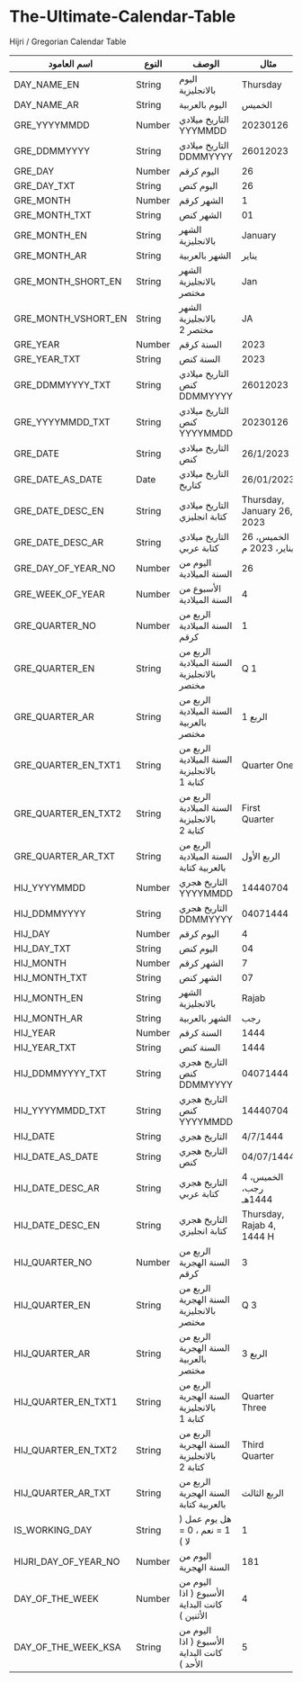 # The-Ultimate-Calendar-Table

Hijri / Gregorian Calendar Table



| اسم العامود          | النوع  | الوصف                                         | مثال                       |
| -------------------- | ------ | --------------------------------------------- | -------------------------- |
| DAY_NAME_EN          | String | اليوم بالانجليزية                             | Thursday                   |
| DAY_NAME_AR          | String | اليوم بالعربية                                | الخميس                     |
| GRE_YYYYMMDD         | Number | التاريخ ميلادي YYYMMDD                        | 20230126                   |
| GRE_DDMMYYYY         | String | التاريخ ميلادي DDMMYYYY                       | 26012023                   |
| GRE_DAY              | Number | اليوم كرقم                                    | 26                         |
| GRE_DAY_TXT          | String | اليوم كنص                                     | 26                         |
| GRE_MONTH            | Number | الشهر كرقم                                    | 1                          |
| GRE_MONTH_TXT        | String | الشهر كنص                                     | 01                         |
| GRE_MONTH_EN         | String | الشهر بالانجليزية                             | January                    |
| GRE_MONTH_AR         | String | الشهر بالعربية                                | يناير                      |
| GRE_MONTH_SHORT_EN   | String | الشهر بالانجليزية مختصر                       | Jan                        |
| GRE_MONTH_VSHORT_EN  | String | الشهر بالانجليزية مختصر 2                     | JA                         |
| GRE_YEAR             | Number | السنة كرقم                                    | 2023                       |
| GRE_YEAR_TXT         | String | السنة كنص                                     | 2023                       |
| GRE_DDMMYYYY_TXT     | String | التاريخ ميلادي كنص DDMMYYYY                   | 26012023                   |
| GRE_YYYYMMDD_TXT     | String | التاريخ ميلادي كنص YYYYMMDD                   | 20230126                   |
| GRE_DATE             | String | التاريخ ميلادي كنص                            | 26/1/2023                  |
| GRE_DATE_AS_DATE     | Date   | التاريخ ميلادي كتاريخ                         | 26/01/2023                 |
| GRE_DATE_DESC_EN     | String | التاريخ ميلادي كتابة انجليزي                  | Thursday, January 26, 2023 |
| GRE_DATE_DESC_AR     | String | التاريخ ميلادي كتابة عربي                     | الخميس، 26 يناير، 2023 م   |
| GRE_DAY_OF_YEAR_NO   | Number | اليوم من السنة الميلادية                      | 26                         |
| GRE_WEEK_OF_YEAR     | Number | الأسبوع من السنة الميلادية                    | 4                          |
| GRE_QUARTER_NO       | Number | الربع من السنة الميلادية كرقم                 | 1                          |
| GRE_QUARTER_EN       | String | الربع من السنة الميلادية بالانجليزية مختصر    | Q 1                        |
| GRE_QUARTER_AR       | String | الربع من السنة الميلادية بالعربية مختصر       | الربع 1                    |
| GRE_QUARTER_EN_TXT1  | String | الربع من السنة الميلادية بالانجليزية كتابة 1  | Quarter One                |
| GRE_QUARTER_EN_TXT2  | String | الربع من السنة الميلادية بالانجليزية كتابة 2  | First Quarter              |
| GRE_QUARTER_AR_TXT   | String | الربع من السنة الميلادية بالعربية كتابة       | الربع الأول                |
| HIJ_YYYYMMDD         | Number | التاريخ هجري YYYYMMDD                         | 14440704                   |
| HIJ_DDMMYYYY         | String | التاريخ هجري DDMMYYYY                         | 04071444                   |
| HIJ_DAY              | Number | اليوم كرقم                                    | 4                          |
| HIJ_DAY_TXT          | String | اليوم كنص                                     | 04                         |
| HIJ_MONTH            | Number | الشهر كرقم                                    | 7                          |
| HIJ_MONTH_TXT        | String | الشهر كنص                                     | 07                         |
| HIJ_MONTH_EN         | String | الشهر بالانجليزية                             | Rajab                      |
| HIJ_MONTH_AR         | String | الشهر بالعربية                                | رجب                        |
| HIJ_YEAR             | Number | السنة كرقم                                    | 1444                       |
| HIJ_YEAR_TXT         | String | السنة كنص                                     | 1444                       |
| HIJ_DDMMYYYY_TXT     | String | التاريخ هجري كنص DDMMYYYY                     | 04071444                   |
| HIJ_YYYYMMDD_TXT     | String | التاريخ هجري كنص YYYYMMDD                     | 14440704                   |
| HIJ_DATE             | String | التاريخ هجري                                  | 4/7/1444                   |
| HIJ_DATE_AS_DATE     | String | التاريخ هجري كنص                              | 04/07/1444                 |
| HIJ_DATE_DESC_AR     | String | التاريخ هجري كتابة عربي                       | الخميس، 4 رجب، 1444هـ      |
| HIJ_DATE_DESC_EN     | String | التاريخ هجري كتابة انجليزي                    | Thursday, Rajab 4, 1444 H  |
| HIJ_QUARTER_NO       | Number | الربع من السنة الهجرية كرقم                   | 3                          |
| HIJ_QUARTER_EN       | String | الربع من السنة الهجرية بالانجليزية مختصر      | Q 3                        |
| HIJ_QUARTER_AR       | String | الربع من السنة الهجرية بالعربية مختصر         | الربع 3                    |
| HIJ_QUARTER_EN_TXT1  | String | الربع من السنة الهجرية بالانجليزية كتابة 1    | Quarter Three              |
| HIJ_QUARTER_EN_TXT2  | String | الربع من السنة الهجرية بالانجليزية كتابة 2    | Third Quarter              |
| HIJ_QUARTER_AR_TXT   | String | الربع من السنة الهجرية بالعربية كتابة         | الربع الثالث               |
| IS_WORKING_DAY       | String | هل يوم عمل ( 1 = نعم ، 0 = لا )               | 1                          |
| HIJRI_DAY_OF_YEAR_NO | Number | اليوم من السنة الهجرية                        | 181                        |
| DAY_OF_THE_WEEK      | Number | اليوم من الأسبوع ( اذا كانت البداية الأثنين ) | 4                          |
| DAY_OF_THE_WEEK_KSA  | String | اليوم من الأسبوع ( اذا كانت البداية الأحد )   | 5                          |